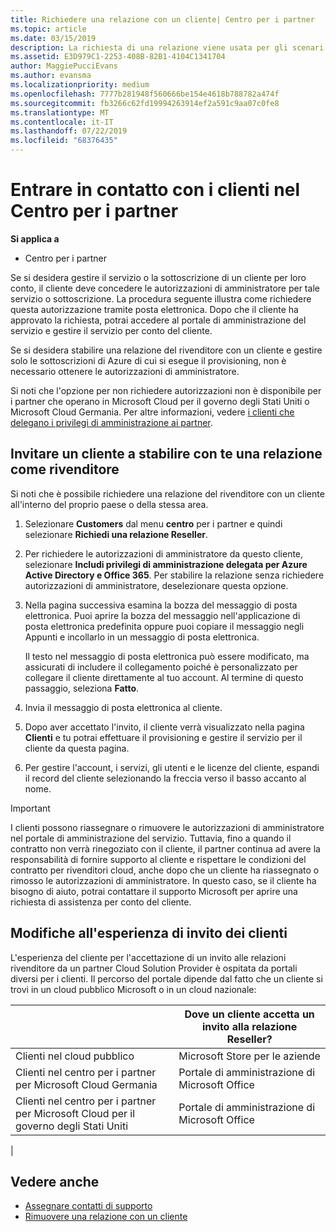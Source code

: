 ```yaml
---
title: Richiedere una relazione con un cliente| Centro per i partner
ms.topic: article
ms.date: 03/15/2019
description: La richiesta di una relazione viene usata per gli scenari multipartner e multicanale. È anche utile se un cliente rimuove i tuoi privilegi di amministratore delegato e devi ripristinarli per effettuare il provisioning o fornire supporto.
ms.assetid: E3D979C1-2253-408B-82B1-4104C1341704
author: MaggiePucciEvans
ms.author: evansma
ms.localizationpriority: medium
ms.openlocfilehash: 7777b281948f560666be154e4618b788782a474f
ms.sourcegitcommit: fb3266c62fd19994263914ef2a591c9aa07c0fe8
ms.translationtype: MT
ms.contentlocale: it-IT
ms.lasthandoff: 07/22/2019
ms.locfileid: "68376435"
---
```

# <a name="connect-with-customers-in-partner-center"></a>Entrare in contatto con i clienti nel Centro per i partner

**Si applica a**

-  Centro per i partner

Se si desidera gestire il servizio o la sottoscrizione di un cliente per loro conto, il cliente deve concedere le autorizzazioni di amministratore per tale servizio o sottoscrizione. La procedura seguente illustra come richiedere questa autorizzazione tramite posta elettronica. Dopo che il cliente ha approvato la richiesta, potrai accedere al portale di amministrazione del servizio e gestire il servizio per conto del cliente.

Se si desidera stabilire una relazione del rivenditore con un cliente e gestire solo le sottoscrizioni di Azure di cui si esegue il provisioning, non è necessario ottenere le autorizzazioni di amministratore.

Si noti che l'opzione per non richiedere autorizzazioni non è disponibile per i partner che operano in Microsoft Cloud per il governo degli Stati Uniti o Microsoft Cloud Germania. Per altre informazioni, vedere [i clienti che delegano i privilegi di amministrazione ai partner](https://docs.microsoft.com/en-us/partner-center/customers_revoke_admin_privileges).


## <a name="invite-a-customer-to-establish-a-reseller-relationship-with-you"></a>Invitare un cliente a stabilire con te una relazione come rivenditore

Si noti che è possibile richiedere una relazione del rivenditore con un cliente all'interno del proprio paese o della stessa area.

1.  Selezionare **Customers** dal menu **centro** per i partner e quindi selezionare **Richiedi una relazione Reseller**.

2.  Per richiedere le autorizzazioni di amministratore da questo cliente, selezionare **Includi privilegi di amministrazione delegata per Azure Active Directory e Office 365**. Per stabilire la relazione senza richiedere autorizzazioni di amministratore, deselezionare questa opzione. 

3.  Nella pagina successiva esamina la bozza del messaggio di posta elettronica. Puoi aprire la bozza del messaggio nell'applicazione di posta elettronica predefinita oppure puoi copiare il messaggio negli Appunti e incollarlo in un messaggio di posta elettronica. 

    Il testo nel messaggio di posta elettronica può essere modificato, ma assicurati di includere il collegamento poiché è personalizzato per collegare il cliente direttamente al tuo account. Al termine di questo passaggio, seleziona **Fatto**.

3.  Invia il messaggio di posta elettronica al cliente.

5.  Dopo aver accettato l'invito, il cliente verrà visualizzato nella pagina **Clienti** e tu potrai effettuare il provisioning e gestire il servizio per il cliente da questa pagina.

 
6.  Per gestire l'account, i servizi, gli utenti e le licenze del cliente, espandi il record del cliente selezionando la freccia verso il basso accanto al nome.


> [!IMPORTANT]  
> I clienti possono riassegnare o rimuovere le autorizzazioni di amministratore nel portale di amministrazione del servizio. Tuttavia, fino a quando il contratto non verrà rinegoziato con il cliente, il partner continua ad avere la responsabilità di fornire supporto al cliente e rispettare le condizioni del contratto per rivenditori cloud, anche dopo che un cliente ha riassegnato o rimosso le autorizzazioni di amministratore. In questo caso, se il cliente ha bisogno di aiuto, potrai contattare il supporto Microsoft per aprire una richiesta di assistenza per conto del cliente.

## <a name="changes-to-the-customer-invitation-experience"></a>Modifiche all'esperienza di invito dei clienti

L'esperienza del cliente per l'accettazione di un invito alle relazioni rivenditore da un partner Cloud Solution Provider è ospitata da portali diversi per i clienti. Il percorso del portale dipende dal fatto che un cliente si trovi in un cloud pubblico Microsoft o in un cloud nazionale: 

|  | Dove un cliente accetta un invito alla relazione Reseller? |
|---------|---------
| Clienti nel cloud pubblico | Microsoft Store per le aziende |
| Clienti nel centro per i partner per Microsoft Cloud Germania | Portale di amministrazione di Microsoft Office |
| Clienti nel centro per i partner per Microsoft Cloud per il governo degli Stati Uniti | Portale di amministrazione di Microsoft Office |
|

## <a name="see-also"></a>Vedere anche

- [Assegnare contatti di supporto](assign-support-contacts.md)
- [Rimuovere una relazione con un cliente](remove-a-relationship.md)
